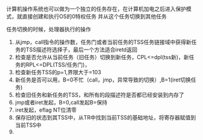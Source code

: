 计算机操作系统也可以做为一个独立的任务存在，在计算机加电之后进入保护模式，就直接创建和执行OS的0特权任务
并从这个任务切换到其他任务

任务切换的时候，处理器执行的操作
1. 从jmp，call指令的操作数，任务门或者当前任务的TSS任务链接域中获得新任务的TSS描述符选择子，最后一个方法适合iretd返回
2. 检查是否允许从当前任务（旧任务）切换到新任务，CPL<=dpl(tss新)，新任务的RPL<=DPL(TSS/任务门)，
3. 检查新任务TSS的p=1,界限大于=103
4. 新任务是否可以用，B=0不忙（call，jmp，异常导致的切换）,B=1(iret切换任务)
5. 检查旧任务和新任务的TSS，和所有的段描述符是否都已经安装到内存了
6. jmp或者iret发起，B=0,call发起B=保持
7. iret发起，eflag NT位清零
8. 保存旧的状态到其TSS中，从TR中找到当前TSS的基础地址，将寄存器赋值到当前TSS中
9. 
